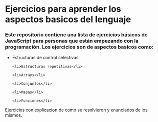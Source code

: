<h1>Ejercicios para aprender los aspectos basicos del lenguaje</h1>

<h3>Este repositorio contiene una lista de ejercicios básicos de JavaScript para personas que están empezando con la programación. Los ejercicios son de aspectos basicos como:</h3>
<ul>
    <li>Estructuras de control selectivas</li>

    <li>Estructuras repetitivas</li>

    <li>Arrays</li>

    <li>Conjuntos</li>

    <li>Mapas</li>

    <li>Funciones</li>

</ul>

<p>Ejercicios con explicacion de como se resolvieron y enunciados de los mismos.</p>
